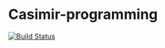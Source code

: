 # Casimir-programming

[![Build Status](https://travis-ci.org/AdriaanRol/Casimir-programming.svg?branch=master)](https://travis-ci.org/AdriaanRol/Casimir-programming)
